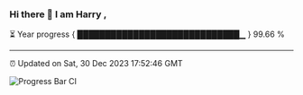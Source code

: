 ### Hi there 👋 I am Harry , 

⏳ Year progress { █████████████████████████████▁ } 99.66 %

---

⏰ Updated on Sat, 30 Dec 2023 17:52:46 GMT

![Progress Bar CI](https://github.com/duykhang68/duykhang68/workflows/Progress%20Bar%20CI/badge.svg)
